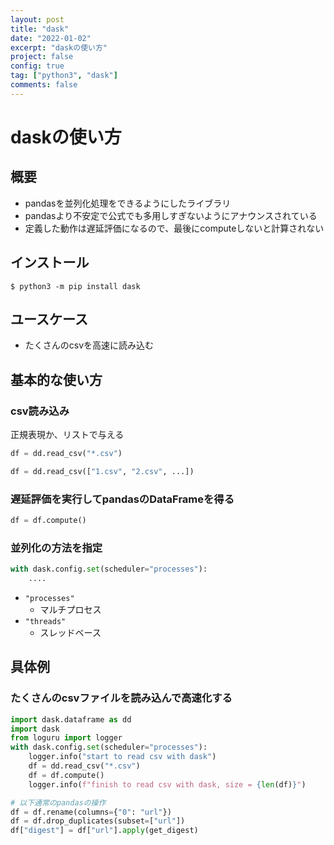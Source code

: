 ```yaml
---
layout: post
title: "dask"
date: "2022-01-02"
excerpt: "daskの使い方"
project: false
config: true
tag: ["python3", "dask"]
comments: false
---
```


# daskの使い方

## 概要
 - pandasを並列化処理をできるようにしたライブラリ
 - pandasより不安定で公式でも多用しすぎないようにアナウンスされている 
 - 定義した動作は遅延評価になるので、最後にcomputeしないと計算されない

## インストール

```console
$ python3 -m pip install dask
```

## ユースケース
 - たくさんのcsvを高速に読み込む

## 基本的な使い方

### csv読み込み

正規表現か、リストで与える
```python
df = dd.read_csv("*.csv")
```

```python
df = dd.read_csv(["1.csv", "2.csv", ...])
```

### 遅延評価を実行してpandasのDataFrameを得る

```python
df = df.compute()
```

### 並列化の方法を指定

```python
with dask.config.set(scheduler="processes"):
    ....
```
 - `"processes"` 
     - マルチプロセス 
 - `"threads"`
     - スレッドベース

## 具体例

### たくさんのcsvファイルを読み込んで高速化する


```python
import dask.dataframe as dd
import dask
from loguru import logger
with dask.config.set(scheduler="processes"):
    logger.info("start to read csv with dask")
    df = dd.read_csv("*.csv")
    df = df.compute()
    logger.info(f"finish to read csv with dask, size = {len(df)}")

# 以下通常のpandasの操作
df = df.rename(columns={"0": "url"})
df = df.drop_duplicates(subset=["url"])
df["digest"] = df["url"].apply(get_digest)
```

